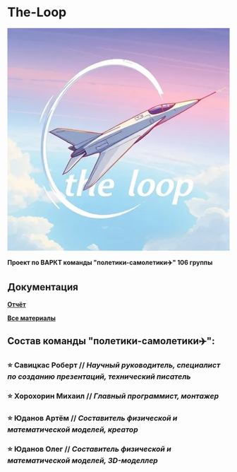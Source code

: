 # The-Loop
![](https://github.com/mikhailkhorokhorin/the-loop/blob/main/logo.jpg)

**Проект по ВАРКТ команды "полетики-самолетики✈️" 106 группы** 

## Документация

**[Отчёт](https://docs.google.com/document/d/1YOa7Vb-dy4ITkdo1S_XU8oyxZ8B7VwaamRjzumE0iCY/edit?usp=drive_link)**

**[Все материалы](https://drive.google.com/drive/folders/1lQSb-RxLD-x_GAeThgyGfu_ynbY8XCji?usp=drive_link)**

## Состав команды "полетики-самолетики✈️":
### ⭐ Савицкас Роберт // *Научный руководитель, специалист по созданию презентаций, технический писатель*
### ⭐ Хорохорин Михаил // *Главный программист, монтажер*
### ⭐ Юданов Артём // *Составитель физической и математической моделей, креатор*
### ⭐ Юданов Олег // *Составитель физической и математической моделей, 3D-моделлер*

